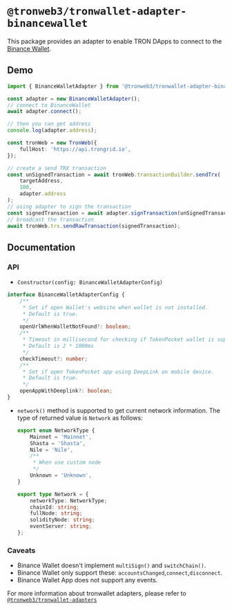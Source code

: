 # `@tronweb3/tronwallet-adapter-binancewallet`

This package provides an adapter to enable TRON DApps to connect to the [Binance Wallet](https://www.binance.com/en/binancewallet).

## Demo

```typescript
import { BinanceWalletAdapter } from '@tronweb3/tronwallet-adapter-binancewallet';

const adapter = new BinanceWalletAdapter();
// connect to BinanceWallet
await adapter.connect();

// then you can get address
console.log(adapter.address);

const tronWeb = new TronWeb({
    fullHost: 'https://api.trongrid.io',
});

// create a send TRX transaction
const unSignedTransaction = await tronWeb.transactionBuilder.sendTrx(
    targetAddress,
    100,
    adapter.address
);
// using adapter to sign the transaction
const signedTransaction = await adapter.signTransaction(unSignedTransaction);
// broadcast the transaction
await tronWeb.trx.sendRawTransaction(signedTransaction);
```

## Documentation

### API

-   `Constructor(config: BinanceWalletAdapterConfig)`

```typescript
interface BinanceWalletAdapterConfig {
    /**
     * Set if open Wallet's website when wallet is not installed.
     * Default is true.
     */
    openUrlWhenWalletNotFound?: boolean;
    /**
     * Timeout in millisecond for checking if TokenPocket wallet is supported.
     * Default is 2 * 1000ms
     */
    checkTimeout?: number;
    /**
     * Set if open TokenPocket app using DeepLink on mobile device.
     * Default is true.
     */
    openAppWithDeeplink?: boolean;
}
```

-   `network()` method is supported to get current network information. The type of returned value is `Network` as follows:

    ```typescript
    export enum NetworkType {
        Mainnet = 'Mainnet',
        Shasta = 'Shasta',
        Nile = 'Nile',
        /**
         * When use custom node
         */
        Unknown = 'Unknown',
    }

    export type Network = {
        networkType: NetworkType;
        chainId: string;
        fullNode: string;
        solidityNode: string;
        eventServer: string;
    };
    ```

### Caveats

-   Binance Wallet doesn't implement `multiSign()` and `switchChain()`.
-   Binance Wallet only support these: `accountsChanged`,`connect`,`disconnect`.
-   Binance Wallet App does not support any events.

For more information about tronwallet adapters, please refer to [`@tronweb3/tronwallet-adapters`](https://github.com/tronweb3/tronwallet-adapter/tree/main/packages/adapters/adapters)
